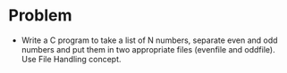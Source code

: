 # Problem
* Write a C program to take a list of N numbers, separate even and odd numbers and put them
  in two appropriate files (evenfile and oddfile). Use File Handling concept.
